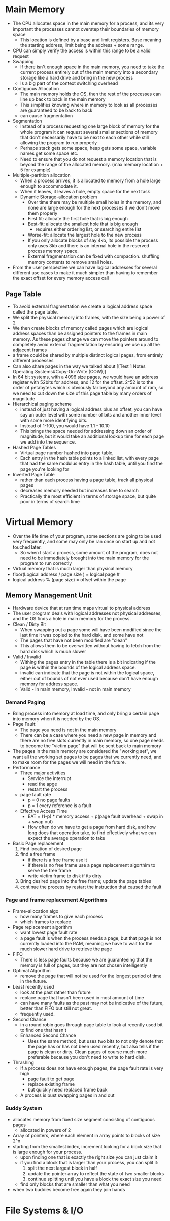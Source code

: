 # Main Memory
- The CPU allocates space in the main memory for a process, and its very important the processes cannot overstep their boundaries of memory space
	- This location is defined by a base and limit registers. Base meaning the starting address, limit being the address + some range.
- CPU can simply verify the access is within this range to be a valid request
- Swapping
	- If there isn't enough space in the main memory, you need to take the current process entirely out of the main memory into a secondary storage like a hard drive and bring in the new process
	- Is a big part of the context switching overhead
- Contiguous Allocation
	- The main memory holds the OS, then the rest of the processes can line up back to back in the main memory
	- This simplifies knowing where in memory to look as all processes are guaranteed to be back to back
	- can cause fragmentation
- Segmentation
	- Instead of a process requesting one large block of memory for the whole program it can request several smaller sections of memory that don't necessarily have to be next to each other while still allowing the program to run properly
	- Perhaps stack gets some space, heap gets some space, variable names get some space etc.
	- Need to ensure that you do not request a memory location that is beyond the range of the allocated memory. (max memory location + 5 for example)
- Multiple-partition allocation
	- When a process arrives, it is allocated to memory from a hole large enough to accommodate it.
	- When it leaves, it leaves a hole, empty space for the next task
	- Dynamic Storage-allocation problem
		- Over time there may be multiple small holes in the memory, and none are large enough for the next processes if we don't move them properly
		- First fit: allocate the first hole that is big enough
		- Best-fit: allocate the smallest hole that is big enough
			- requires either ordering list, or searching entire list
		- Worse-fit: allocate the largest hole to the new process
		- If you only allocate blocks of say 4kb, its possible the process only uses 3kb and there is an internal hole in the reserved process memory space.
		- External fragmentation can be fixed with compaction. shuffling memory contents to remove small holes.
- From the user perspective we can have logical addresses for several different use cases to make it much simpler than having to remember the exact offset for every memory access call
## Page Table
- To avoid external fragmentation we create a logical address space called the page table. 
- We split the physical memory into frames, with the size being a power of 2
- We then create blocks of memory called pages which are logical address spaces than be assigned pointers to the frames in main memory. As these pages change we can move the pointers around to completely avoid external fragmentation by ensuring we use up all the adjacent frames
- a frame could be shared by multiple distinct logical pages, from entirely different processes
- Can also share pages in the way we talked about [[Test 1 Notes Operating Systems#Copy-On-Write (COW)]]
- In 64 bit systems, with a 4096 size pages, we would have an address register with 52bits for address, and 12 for the offset. 2^52 is to the order of petabytes which is obviously far beyond any amount of ram, so we need to cut down the size of this page table by many orders of magnitude
- Hierarchical paging scheme
	- instead of just having a logical address plus an offset, you can have say an outer level with some number of bits and another inner level with some more identifying bits.
	- Instead of 1-100, you would have 1.1 - 10.10
	- This brings the space needed for addressing down an order of magnitude, but it would take an additional lookup time for each page we add into the sequence.
- Hashed Page Tables
	- Virtual page number hashed into page table,
	- Each entry in the hash table points to a linked list, with every page that had the same modulus entry in the hash table, until you find the page you're looking for
- Inverted Page Table
	- rather than each process having a page table, track all physical pages
	- decreases memory needed but increases time to search
	- Practically the most efficient in terms of storage space, but quite poor in terms of search time
# Virtual Memory
- Over the life time of your program, some sections are going to be used very frequently, and some may only be ran once on start up and not touched later.
	- So when I start a process, some amount of the program, does not need to be immediately brought into the main memory for the program to run correctly
- Virtual memory that is much larger than physical memory
- floor(Logical address / page size ) = logical page #
- logical address % (page size) = offset within the page
## Memory Management Unit
- Hardware device that at run time maps virtual to physical address
- The user program deals with logical addresses not physical addresses, and the OS finds a hole in main memory for the process.
- Clean / Dirty Bit
	- When swapping out a page some will have been modified since the last time it was copied to the hard disk, and some have not
	- The pages that have not been modified are "clean"
	- This allows them to be overwritten without having to fetch from the hard disk which is much slower
- Valid / Invalid
	- Withing the pages entry in the table there is a bit indicating if the page is within the bounds of the logical address space.
	- invalid can indicate that the page is not within the logical space, either out of bounds of not ever used because don't have enough memory for address space.
	- Valid - In main memory, Invalid - not in main memory
### Demand Paging
- Bring process into memory at load time, and only bring a certain page into memory when it is needed by the OS.
- Page Fault:
	- The page you need is not in the main memory
	- There can be a case where you need a new page in memory and there are no free slots currently in main memory, so one page needs to become the "victim page" that will be sent back to main memory
- The pages in the main memory are considered the "working set", we want all the working set pages to be pages that we currently need, and to make room for the pages we will need in the future.
- Performance
	- Three major activities
		- Service the interrupt
		- read the apge
		- restart the process
	- page fault rate
		- p = 0 no page faults
		- p = 1 every reference is a fault
	- Effective Access Time
		- EAT = (1-p) * memory access + p(page fault overhead + swap in + swap out)
		- How often do we have to get a page from hard disk, and how long does that operation take, to find effectively what we can expect the average operation to take
- Basic Page replacement
	1. Find location of desired page
	2. find a free frame
		- if there is a free frame use it
		- if there is no free frame use a page replacement algorthim to serve the free frame
		- write victim frame to disk if its dirty
	3. Bring desired page into the free frame; update the page tables 
	4. continue the process by restart the instruction that caused the fault
### Page and frame replacement Algorithms
- Frame-allocation algo
	- how many frames to give each process
	- which frames to replace
- Page replacement algorithm
	- want lowest page fault rate
	- a page fault is when the process needs a page, but that page is not currently loaded into the RAM, meaning we have to wait for the much slower hard drive to retrieve the page
- FIFO
	- There is less page faults because we are guaranteeing that the memory is full of pages, but they are not chosen intelligently
- Optimal Algorithm
	- remove the page that will not be used for the longest period of  time in the future.
- Least recently used
	- look at the past rather than future
	- replace page that hasn't been used in most amount of time
	- can have many faults as the past may not be indicative of the future, better than FIFO but still not great.
	- frequently used.
- Second Chance
	- in a round robin goes through page table to look at recently used bit to find one that hasn't
	- Enhanced Second Chance
		- Uses the same method, but uses two bits to not only denote that the page has or has not been used recently, but also tells if the page is clean or dirty. Clean pages of course much more preferable because you don't need to write to hard disk.
- Thrashing
	- If a process does not have enough pages, the page fault rate is very high
		- page fault to get page
		- replace existing frame
		- but quickly need replaced frame back
	- A process is bust swapping pages in and out
### Buddy System
- allocates memory from fixed size segment consisting of contiguous pages
	- allocated in powers of 2
- Array of pointers, where each element in array points to blocks of size 2^n
- starting from the smallest index, increment looking for a block size that is large enough for your process.
	- upon finding one that is exactly the right size you can just claim it
	- if you find a block that is larger than your process, you can split it:
		1. split the next largest block in half
		2. update the pointer array to reflect the state of two smaller blocks
		3. continue splitting until you have a block the exact size you need
	- find only blocks that are smaller than what you need
- when two buddies become free again they join hands
# File Systems & I/O

